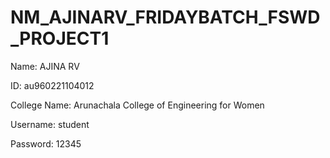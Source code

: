 # NM_AJINARV_FRIDAYBATCH_FSWD_PROJECT1

Name: AJINA RV


ID: au960221104012


College Name: Arunachala College of Engineering for Women


Username: student


Password: 12345
